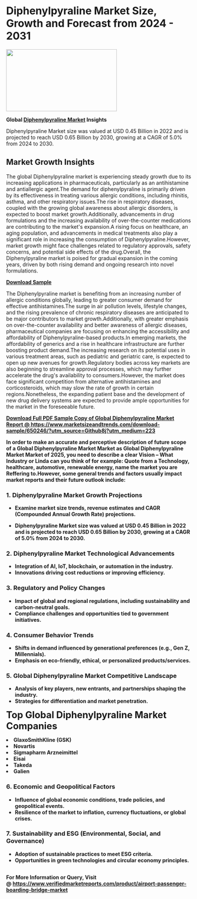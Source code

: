 <H1>Diphenylpyraline Market Size, Growth and Forecast from 2024 - 2031</H1><img class="aligncenter size-medium wp-image-584254" src="https://thirdeyenews.in/wp-content/uploads/2024/09/Global-Market-Research-300x168.jpeg" alt="" width="300" height="168" /><p><strong>Global&nbsp;<a href="https://www.marketsizeandtrends.com/download-sample/650246/?utm_source=Github8j?utm_medium=223">Diphenylpyraline Market</a> Insights</strong></p><p>Diphenylpyraline Market size was valued at USD 0.45 Billion in 2022 and is projected to reach USD 0.65 Billion by 2030, growing at a CAGR of 5.0% from 2024 to 2030.</p><p><h2>Market Growth Insights</h2> <p>The global Diphenylpyraline market is experiencing steady growth due to its increasing applications in pharmaceuticals, particularly as an antihistamine and antiallergic agent.The demand for diphenylpyraline is primarily driven by its effectiveness in treating various allergic conditions, including rhinitis, asthma, and other respiratory issues.The rise in respiratory diseases, coupled with the growing global awareness about allergic disorders, is expected to boost market growth.Additionally, advancements in drug formulations and the increasing availability of over-the-counter medications are contributing to the market's expansion.A rising focus on healthcare, an aging population, and advancements in medical treatments also play a significant role in increasing the consumption of Diphenylpyraline.However, market growth might face challenges related to regulatory approvals, safety concerns, and potential side effects of the drug.Overall, the Diphenylpyraline market is poised for gradual expansion in the coming years, driven by both rising demand and ongoing research into novel formulations.</p> <p><strong><a href="#">Download Sample</a></strong></p> <p>The Diphenylpyraline market is benefiting from an increasing number of allergic conditions globally, leading to greater consumer demand for effective antihistamines.The surge in air pollution levels, lifestyle changes, and the rising prevalence of chronic respiratory diseases are anticipated to be major contributors to market growth.Additionally, with greater emphasis on over-the-counter availability and better awareness of allergic diseases, pharmaceutical companies are focusing on enhancing the accessibility and affordability of Diphenylpyraline-based products.In emerging markets, the affordability of generics and a rise in healthcare infrastructure are further boosting product demand.The increasing research on its potential uses in various treatment areas, such as pediatric and geriatric care, is expected to open up new avenues for growth.Regulatory bodies across key markets are also beginning to streamline approval processes, which may further accelerate the drug's availability to consumers.However, the market does face significant competition from alternative antihistamines and corticosteroids, which may slow the rate of growth in certain regions.Nonetheless, the expanding patient base and the development of new drug delivery systems are expected to provide ample opportunities for the market in the foreseeable future.</p> <p><strong><a href="#"></p><p><span class=""><strong>Download Full PDF Sample Copy of Global Diphenylpyraline Market Report</strong> @ <a href="https://www.marketsizeandtrends.com/download-sample/650246/?utm_source=Github8j?utm_medium=223" target="_blank">https://www.marketsizeandtrends.com/download-sample/650246/?utm_source=Github8j?utm_medium=223</a></span></p><p>In order to make an accurate and perceptive description of future scope of a Global&nbsp;Diphenylpyraline Market Market as Global&nbsp;Diphenylpyraline Market Market of 2025, you need to describe a clear Vision &ndash; What Industry or Linda can you think of for example: Quote from a Technology, healthcare, automotive, renewable energy, name the market you are Reffering to.However, some general trends and factors usually impact market reports and their future outlook include:</p><h3>1.&nbsp;<strong>Diphenylpyraline Market Growth Projections</strong></h3><ul><li>Examine market size trends, revenue estimates and CAGR (Compounded Annual Growth Rate) projections.</li><li><p>Diphenylpyraline Market size was valued at USD 0.45 Billion in 2022 and is projected to reach USD 0.65 Billion by 2030, growing at a CAGR of 5.0% from 2024 to 2030.</p></li></ul><h3>2.&nbsp;<strong>Diphenylpyraline Market Technological Advancements</strong></h3><ul><li>Integration of AI, IoT, blockchain, or automation in the industry.</li><li>Innovations driving cost reductions or improving efficiency.</li></ul><h3>3.&nbsp;<strong>Regulatory and Policy Changes</strong></h3><ul><li>Impact of global and regional regulations, including sustainability and carbon-neutral goals.</li><li>Compliance challenges and opportunities tied to government initiatives.</li></ul><h3>4.&nbsp;<strong>Consumer Behavior Trends</strong></h3><ul><li>Shifts in demand influenced by generational preferences (e.g., Gen Z, Millennials).</li><li>Emphasis on eco-friendly, ethical, or personalized products/services.</li></ul><h3>5.&nbsp;<strong>Global Diphenylpyraline Market Competitive Landscape</strong></h3><ul><li>Analysis of key players, new entrants, and partnerships shaping the industry.</li><li>Strategies for differentiation and market penetration.</li></ul><p data-pm-slice="1 1 []"><span style="color: inherit; font-family: inherit; font-size: 25px;">Top Global Diphenylpyraline Market Companies</span></p><div class="" data-test-id=""><p><li>GlaxoSmithKline (GSK)</li><li> Novartis</li><li> Sigmapharm Arzneimittel</li><li> Eisai</li><li> Takeda</li><li> Galien</li></p></div><h3>6.&nbsp;<strong>Economic and Geopolitical Factors</strong></h3><ul><li>Influence of global economic conditions, trade policies, and geopolitical events.</li><li>Resilience of the market to inflation, currency fluctuations, or global crises.</li></ul><h3>7.&nbsp;<strong>Sustainability and ESG (Environmental, Social, and Governance)</strong></h3><ul><li>Adoption of sustainable practices to meet ESG criteria.</li><li>Opportunities in green technologies and circular economy principles.</li></ul><h2><strong style="font-size: 14px;">For More Information or Query, Visit @&nbsp;</strong><a style="background-color: #ffffff; font-size: 14px;" href="https://www.marketsizeandtrends.com/report/diphenylpyraline-market/" target="_blank">https://www.verifiedmarketreports.com/product/airport-passenger-boarding-bridge-market</a></h2>